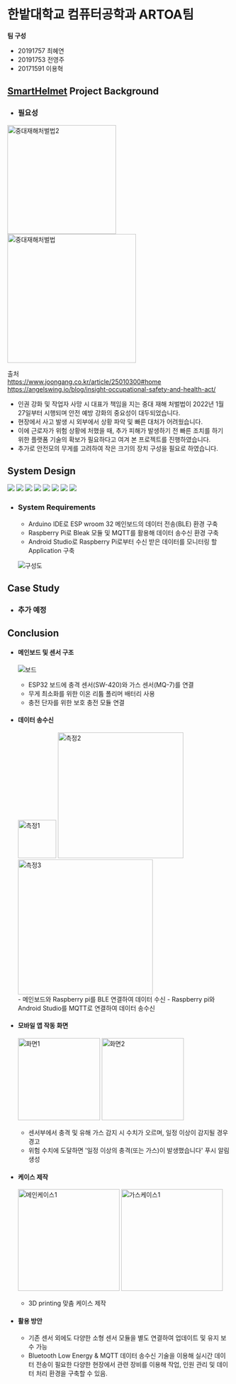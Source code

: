 # 한밭대학교 컴퓨터공학과 ARTOA팀

**팀 구성**
- 20191757 최혜연 
- 20191753 전영주
- 20171591 이용혁

## <u>SmartHelmet</u> Project Background
- ### 필요성
 <img width="245" alt="중대재해처벌법2" src="https://user-images.githubusercontent.com/96764364/205545794-c0730f80-c860-4e98-b06a-9bba336b460f.png"> <img width="290" alt="중대재해처벌법" src="https://user-images.githubusercontent.com/96764364/205548362-2ff68bba-8322-440f-9ed2-d8e97c302dec.png">
 
 출처 <br/>https://www.joongang.co.kr/article/25010300#home <br/>https://angelswing.io/blog/insight-occupational-safety-and-health-act/

  - 인권 강화 및 작업자 사망 시 대표가 책임을 지는 중대 재해 처벌법이 2022년 1월 27일부터 시행되며 안전 예방 강화의 중요성이 대두되었습니다. 
  - 현장에서 사고 발생 시 외부에서 상황 파악 및 빠른 대처가 어려웠습니다.
  - 이에 근로자가 위험 상황에 처했을 때, 추가 피해가 발생하기 전 빠른 조치를 하기 위한 플랫폼 기술의 확보가 필요하다고 여겨 본 프로젝트를 진행하였습니다.
  - 추가로 안전모의 무게를 고려하여 작은 크기의 장치 구성을 필요로 하였습니다.

## System Design
<img src="https://img.shields.io/badge/Arduino-00979D?style=flat-square&logo=arduino&logoColor=white"/> <img src="https://img.shields.io/badge/BLE-0082FC?style=flat-square&logo=bluetooth&logoColor=black"/> <img src="https://img.shields.io/badge/Raspberry Pi-A22846?style=flat-square&logo=raspberrypi&logoColor=black"/> <img src="https://img.shields.io/badge/Linux-FCC624?style=flat-square&logo=Linux&logoColor=black"/> <img src="https://img.shields.io/badge/Python-3776AB?style=flat-square&logo=Python&logoColor=black"/> <img src="https://img.shields.io/badge/MQTT-660066?style=flat-square&logo=mqtt&logoColor=white"/>
 <img src="https://img.shields.io/badge/Android Studio-3DDC84?style=flat-square&logo=android&logoColor=black"/> <img src="https://img.shields.io/badge/Java-F7DF1E?style=flat-square&logo=JavaScript&logoColor=black"/>


- ### System Requirements
  - Arduino IDE로 ESP wroom 32 메인보드의 데이터 전송(BLE) 환경 구축
  - Raspberry Pi로 Bleak 모듈 및 MQTT를 활용해 데이터 송수신 환경 구축
  - Android Studio로 Raspberry Pi로부터 수신 받은 데이터를 모니터링 할 Application 구축
  
  
  ![구성도](https://user-images.githubusercontent.com/96764364/206141817-3c6733fb-a367-4f13-ad89-1a889ce1421f.png)


## Case Study
  - ### 추가 예정
  
  
## Conclusion
  - #### 메인보드 및 센서 구조
      ![보드](https://user-images.githubusercontent.com/96764364/206141809-2a037e86-0a0e-43d3-89d8-765317662e2e.png)
      
      - ESP32 보드에 충격 센서(SW-420)와 가스 센서(MQ-7)를 연결
      - 무게 최소화를 위한 이온 리튬 폴리머 배터리 사용
      - 충전 단자를 위한 보호 충전 모듈 연결

  - #### 데이터 송수신
    <img width="86" alt="측정1" src="https://user-images.githubusercontent.com/96764364/206150803-e0fe1287-19ad-40a5-9151-9c2bfcabc885.png">
    <img width="283" alt="측정2" src="https://user-images.githubusercontent.com/96764364/206150814-42d6b072-8bd2-4bca-8e81-72d4387dbbdf.png">

    <img width="304" alt="측정3" src="https://user-images.githubusercontent.com/96764364/206150826-fda8d4bf-bcda-48b6-8c9c-9eb36ddf3fed.png"> 
     <br/>
     - 메인보드와 Raspberry pi를 BLE 연결하여 데이터 수신
     - Raspberry pi와 Android Studio를 MQTT로 연결하여 데이터 송수신


  - #### 모바일 앱 작동 화면
      <img width="185" alt="화면1" src="https://user-images.githubusercontent.com/96764364/206146657-5dc538d4-d7ed-4cf6-ba82-80159b7ccb3c.png"> <img width="185" alt="화면2" src="https://user-images.githubusercontent.com/96764364/206146668-c9fa72bf-0b41-429d-b392-87ab2d180e44.png">

      - 센서부에서 충격 및 유해 가스 감지 시 수치가 오르며, 일정 이상이 감지될 경우 경고
      - 위험 수치에 도달하면 '일정 이상의 충격(또는 가스)이 발생했습니다' 푸시 알림 생성
      
  - #### 케이스 제작
     <img width="229" alt="메인케이스1" src="https://user-images.githubusercontent.com/96764364/206144444-b2bb1de7-fb6c-4255-a785-1ca8ce2ce736.png"> <img width="229" alt="가스케이스1" src="https://user-images.githubusercontent.com/96764364/206144704-3310c6e1-0ec2-4519-b0e0-7fd612479e04.png"> <br/>
    - 3D printing 맞춤 케이스 제작
      
  - #### 활용 방안
      - 기존 센서 외에도 다양한 소형 센서 모듈을 별도 연결하여 업데이트 및 유지 보수 가능
      - Bluetooth Low Energy & MQTT 데이터 송수신 기술을 이용해 실시간 데이터 전송이 필요한 다양한 현장에서 관련 장비를 이용해 작업, 인원 관리 및 데이터 처리 환경을 구축할 수 있음.
